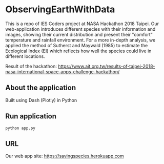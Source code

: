 # ObservingEarthWithData
This is a repo of IES Coders project at NASA Hackathon 2018 Taipei.
Our web-application introduces different species with their information and images, showing their current distribution and present their "comfort" temperature and rainfall environment. For a more in-depth analysis, we applied the method of Sutherst and Maywald (1985) to estimate the Ecological Index (EI) which reflects how well the species could live in different locations.

Result of the hackathon: https://www.ait.org.tw/results-of-taipei-2018-nasa-international-space-apps-challenge-hackathon/

## About the application
Built using Dash (Plotly) in Python

## Run application
```
python app.py
```

## URL
Our web app site: https://savingspecies.herokuapp.com
